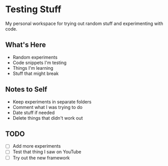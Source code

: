 # Testing Stuff

My personal workspace for trying out random stuff and experimenting with code.

## What's Here

- Random experiments
- Code snippets I'm testing
- Things I'm learning
- Stuff that might break

## Notes to Self

- Keep experiments in separate folders
- Comment what I was trying to do
- Date stuff if needed
- Delete things that didn't work out

## TODO

- [ ] Add more experiments
- [ ] Test that thing I saw on YouTube
- [ ] Try out the new framework
